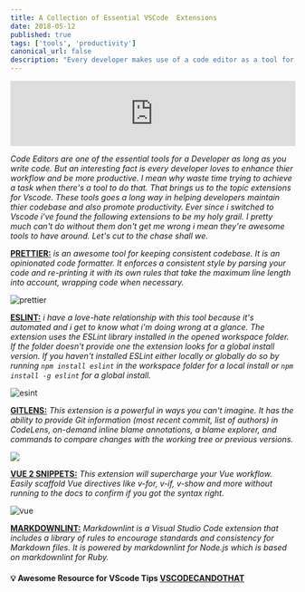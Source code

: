 ```yaml
---
title: A Collection of Essential VSCode  Extensions
date: 2018-05-12
published: true
tags: ['tools', 'productivity']
canonical_url: false
description: "Every developer makes use of a code editor as a tool for the trade in this tutorial i'll be highlighing my go to extensions for vscode."
---
```


<iframe style="width: 100%; max-height: 115px; border: none;" src='https://api.parler.io/ss/player?url=https%3A%2F%2Fwww.parler.io%2Faudio%2F16923918848%2F3c00f05e48983cb894ca64bbcdc273a062fce423.85bd849a-07ff-4629-a339-d554bb6070a2.mp3'></iframe>

_Code Editors are one of the essential tools for a Developer as long as you write code. But an interesting fact is every developer loves to enhance thier workflow and be more productive. I mean why waste time trying to achieve a task when there's a tool to do that. That brings us to the topic extensions for Vscode. These tools goes a long way in helping developers maintain thier codebase and also promote productivity. Ever since i switched to Vscode i've found the following extensions to be my holy grail. I pretty much can't do without them don't get me wrong i mean they're awesome tools to have around. Let's cut to the chase shall we._

**[PRETTIER:](https://marketplace.visualstudio.com/items?itemName=esbenp.prettier-vscode)** _is an awesome tool for keeping consistent codebase. It is an opinionated code formatter. It enforces a consistent style by parsing your code and re-printing it with its own rules that take the maximum line length into account, wrapping code when necessary._

![prettier](https://github.com/remimarsal/prettier-now-vscode/raw/master/prettier-now2.gif)


**[ESLINT:](https://github.com/Microsoft/vscode-eslint)**  _i have a love-hate relationship with this tool because it's automated and i get to know what i'm doing wrong at a glance. The extension uses the ESLint library installed in the opened workspace folder. If the folder doesn't provide one the extension looks for a global install version. If you haven't installed ESLint either locally or globally do so by running `npm install eslint` in the workspace folder for a local install or `npm install -g eslint` for a global install._

![esint](https://cdn-images-1.medium.com/max/800/1*W1gdb9Ae62PH0W2ZnquVCg.gif)

**[GITLENS:](https://github.com/eamodio/vscode-gitlens)** _This extension is a powerful in ways you can't imagine. It has the ability to provide Git information (most recent commit, list of authors) in CodeLens, on-demand inline blame annotations, a blame explorer, and commands to compare changes with the working tree or previous versions._

![](https://raw.githubusercontent.com/eamodio/vscode-gitlens/master/images/gitlens-preview.gif)

**[VUE 2 SNIPPETS:](https://marketplace.visualstudio.com/items?itemName=sdras.vue-vscode-snippets)**
_This extension will supercharge your Vue workflow. Easily scaffold Vue directives like v-for, v-if, v-show and more without running to the docs to confirm if you got the syntax right._

![vue](https://s3-us-west-2.amazonaws.com/s.cdpn.io/28963/SnippetDemo.gif)

**[MARKDOWNLINT:](https://marketplace.visualstudio.com/items?itemName=DavidAnson.vscode-markdownlint)** _Markdownlint is a Visual Studio Code extension that includes a library of rules to encourage standards and consistency for Markdown files. It is powered by markdownlint for Node.js which is based on markdownlint for Ruby._


#### 💡 Awesome Resource for VScode Tips [VSCODECANDOTHAT](https://vscodecandothat.com/)